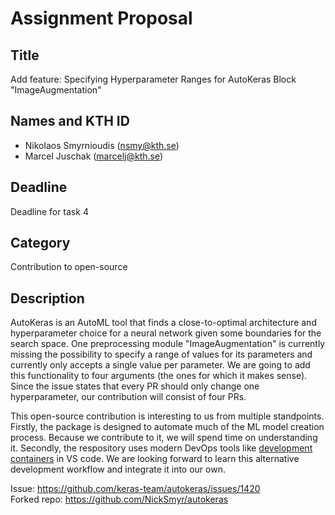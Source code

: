 # Assignment Proposal

## Title

Add feature: Specifying Hyperparameter Ranges for AutoKeras Block "ImageAugmentation"

## Names and KTH ID

- Nikolaos Smyrnioudis (nsmy@kth.se)
- Marcel Juschak (marcelj@kth.se)

## Deadline

Deadline for task 4

## Category

Contribution to open-source

## Description
AutoKeras is an AutoML tool that finds a close-to-optimal architecture and hyperparameter choice for a neural network given some boundaries for the search space. One preprocessing module "ImageAugmentation" is currently missing the possibility to specify a range of values for its parameters and currently only accepts a single value per parameter. We are going to add this functionality to four arguments (the ones for which it makes sense). Since the issue states that every PR should only change one hyperparameter, our contribution will consist of four PRs.

This open-source contribution is interesting to us from multiple standpoints. Firstly, the package is designed to automate much of the ML model creation process. Because we contribute to it, we will spend time on understanding it. Secondly, the respository uses modern DevOps tools like [development containers](https://code.visualstudio.com/docs/remote/containers) in VS code. We are looking forward to learn this alternative development workflow and integrate it into our own.  

Issue: https://github.com/keras-team/autokeras/issues/1420 <br>
Forked repo: https://github.com/NickSmyr/autokeras
